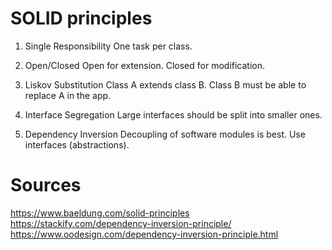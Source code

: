 # SOLID principles

1. Single Responsibility
One task per class.

2. Open/Closed
Open for extension. Closed for modification.

3. Liskov Substitution
Class A extends class B. Class B must be able to replace A in the app.

4. Interface Segregation
Large interfaces should be split into smaller ones.

5. Dependency Inversion
Decoupling of software modules is best. Use interfaces (abstractions).

# Sources

https://www.baeldung.com/solid-principles
https://stackify.com/dependency-inversion-principle/
https://www.oodesign.com/dependency-inversion-principle.html